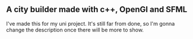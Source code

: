A city builder made with c++, OpenGl and SFML  
-----------------------------------------------
I've made this for my uni project. It's still far from done, so I'm gonna change the description once there will be more to show. 
